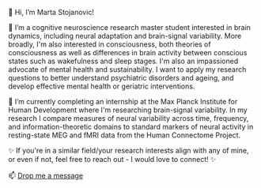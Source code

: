 👋 Hi, I’m Marta Stojanovic!


👀 I’m a cognitive neuroscience research master student interested in brain dynamics, including neural adaptation and brain-signal variability. More broadly, I'm also interested in consciousness, both theories of consciousness as well as differences in brain activity between conscious states such as wakefulness and sleep stages. I'm also an impassioned advocate of mental health and sustainability. I want to apply my research questions to better understand psychiatric disorders and ageing, and develop effective mental health or geriatric interventions.

🌱 I’m currently completing an internship at the Max Planck Institute for Human Development where I'm researching brain-signal variability. In my research I compare measures of neural variability across time, frequency, and information-theoretic domains to standard markers of neural activity in resting-state MEG and fMRI data from the Human Connectome Project.

✨ If you're in a similar field/your research interests align with any of mine, or even if not, feel free to reach out - I would love to connect! ✨

📫 [Drop me a message](https://www.linkedin.com/in/marta-stojanovic/)
